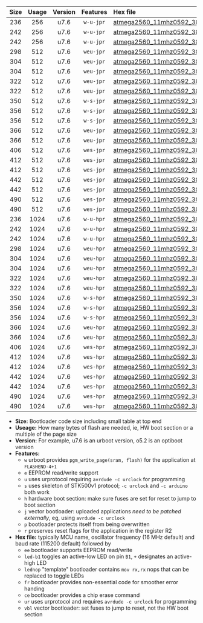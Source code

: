|Size|Usage|Version|Features|Hex file|
|:-:|:-:|:-:|:-:|:--|
|236|256|u7.6|`w-u-jpr`|[atmega2560_11mhz0592_38400bps_ur_vbl.hex](https://raw.githubusercontent.com/stefanrueger/urboot/main/atmega2560_11mhz0592_38400bps_ur_vbl.hex)|
|242|256|u7.6|`w-u-jpr`|[atmega2560_11mhz0592_38400bps_led+b7_ur_vbl.hex](https://raw.githubusercontent.com/stefanrueger/urboot/main/atmega2560_11mhz0592_38400bps_led+b7_ur_vbl.hex)|
|242|256|u7.6|`w-u-jpr`|[atmega2560_11mhz0592_38400bps_lednop_ur_vbl.hex](https://raw.githubusercontent.com/stefanrueger/urboot/main/atmega2560_11mhz0592_38400bps_lednop_ur_vbl.hex)|
|298|512|u7.6|`weu-jpr`|[atmega2560_11mhz0592_38400bps_ee_ur_vbl.hex](https://raw.githubusercontent.com/stefanrueger/urboot/main/atmega2560_11mhz0592_38400bps_ee_ur_vbl.hex)|
|304|512|u7.6|`weu-jpr`|[atmega2560_11mhz0592_38400bps_ee_led+b7_ur_vbl.hex](https://raw.githubusercontent.com/stefanrueger/urboot/main/atmega2560_11mhz0592_38400bps_ee_led+b7_ur_vbl.hex)|
|304|512|u7.6|`weu-jpr`|[atmega2560_11mhz0592_38400bps_ee_lednop_ur_vbl.hex](https://raw.githubusercontent.com/stefanrueger/urboot/main/atmega2560_11mhz0592_38400bps_ee_lednop_ur_vbl.hex)|
|322|512|u7.6|`weu-jpr`|[atmega2560_11mhz0592_38400bps_ee_led+b7_fr_ur_vbl.hex](https://raw.githubusercontent.com/stefanrueger/urboot/main/atmega2560_11mhz0592_38400bps_ee_led+b7_fr_ur_vbl.hex)|
|322|512|u7.6|`weu-jpr`|[atmega2560_11mhz0592_38400bps_ee_lednop_fr_ur_vbl.hex](https://raw.githubusercontent.com/stefanrueger/urboot/main/atmega2560_11mhz0592_38400bps_ee_lednop_fr_ur_vbl.hex)|
|350|512|u7.6|`w-s-jpr`|[atmega2560_11mhz0592_38400bps_vbl.hex](https://raw.githubusercontent.com/stefanrueger/urboot/main/atmega2560_11mhz0592_38400bps_vbl.hex)|
|356|512|u7.6|`w-s-jpr`|[atmega2560_11mhz0592_38400bps_led+b7_vbl.hex](https://raw.githubusercontent.com/stefanrueger/urboot/main/atmega2560_11mhz0592_38400bps_led+b7_vbl.hex)|
|356|512|u7.6|`w-s-jpr`|[atmega2560_11mhz0592_38400bps_lednop_vbl.hex](https://raw.githubusercontent.com/stefanrueger/urboot/main/atmega2560_11mhz0592_38400bps_lednop_vbl.hex)|
|366|512|u7.6|`weu-jpr`|[atmega2560_11mhz0592_38400bps_ee_led+b7_fr_ce_ur_vbl.hex](https://raw.githubusercontent.com/stefanrueger/urboot/main/atmega2560_11mhz0592_38400bps_ee_led+b7_fr_ce_ur_vbl.hex)|
|366|512|u7.6|`weu-jpr`|[atmega2560_11mhz0592_38400bps_ee_lednop_fr_ce_ur_vbl.hex](https://raw.githubusercontent.com/stefanrueger/urboot/main/atmega2560_11mhz0592_38400bps_ee_lednop_fr_ce_ur_vbl.hex)|
|406|512|u7.6|`wes-jpr`|[atmega2560_11mhz0592_38400bps_ee_vbl.hex](https://raw.githubusercontent.com/stefanrueger/urboot/main/atmega2560_11mhz0592_38400bps_ee_vbl.hex)|
|412|512|u7.6|`wes-jpr`|[atmega2560_11mhz0592_38400bps_ee_led+b7_vbl.hex](https://raw.githubusercontent.com/stefanrueger/urboot/main/atmega2560_11mhz0592_38400bps_ee_led+b7_vbl.hex)|
|412|512|u7.6|`wes-jpr`|[atmega2560_11mhz0592_38400bps_ee_lednop_vbl.hex](https://raw.githubusercontent.com/stefanrueger/urboot/main/atmega2560_11mhz0592_38400bps_ee_lednop_vbl.hex)|
|442|512|u7.6|`wes-jpr`|[atmega2560_11mhz0592_38400bps_ee_led+b7_fr_vbl.hex](https://raw.githubusercontent.com/stefanrueger/urboot/main/atmega2560_11mhz0592_38400bps_ee_led+b7_fr_vbl.hex)|
|442|512|u7.6|`wes-jpr`|[atmega2560_11mhz0592_38400bps_ee_lednop_fr_vbl.hex](https://raw.githubusercontent.com/stefanrueger/urboot/main/atmega2560_11mhz0592_38400bps_ee_lednop_fr_vbl.hex)|
|490|512|u7.6|`wes-jpr`|[atmega2560_11mhz0592_38400bps_ee_led+b7_fr_ce_vbl.hex](https://raw.githubusercontent.com/stefanrueger/urboot/main/atmega2560_11mhz0592_38400bps_ee_led+b7_fr_ce_vbl.hex)|
|490|512|u7.6|`wes-jpr`|[atmega2560_11mhz0592_38400bps_ee_lednop_fr_ce_vbl.hex](https://raw.githubusercontent.com/stefanrueger/urboot/main/atmega2560_11mhz0592_38400bps_ee_lednop_fr_ce_vbl.hex)|
|236|1024|u7.6|`w-u-hpr`|[atmega2560_11mhz0592_38400bps_ur.hex](https://raw.githubusercontent.com/stefanrueger/urboot/main/atmega2560_11mhz0592_38400bps_ur.hex)|
|242|1024|u7.6|`w-u-hpr`|[atmega2560_11mhz0592_38400bps_led+b7_ur.hex](https://raw.githubusercontent.com/stefanrueger/urboot/main/atmega2560_11mhz0592_38400bps_led+b7_ur.hex)|
|242|1024|u7.6|`w-u-hpr`|[atmega2560_11mhz0592_38400bps_lednop_ur.hex](https://raw.githubusercontent.com/stefanrueger/urboot/main/atmega2560_11mhz0592_38400bps_lednop_ur.hex)|
|298|1024|u7.6|`weu-hpr`|[atmega2560_11mhz0592_38400bps_ee_ur.hex](https://raw.githubusercontent.com/stefanrueger/urboot/main/atmega2560_11mhz0592_38400bps_ee_ur.hex)|
|304|1024|u7.6|`weu-hpr`|[atmega2560_11mhz0592_38400bps_ee_led+b7_ur.hex](https://raw.githubusercontent.com/stefanrueger/urboot/main/atmega2560_11mhz0592_38400bps_ee_led+b7_ur.hex)|
|304|1024|u7.6|`weu-hpr`|[atmega2560_11mhz0592_38400bps_ee_lednop_ur.hex](https://raw.githubusercontent.com/stefanrueger/urboot/main/atmega2560_11mhz0592_38400bps_ee_lednop_ur.hex)|
|322|1024|u7.6|`weu-hpr`|[atmega2560_11mhz0592_38400bps_ee_led+b7_fr_ur.hex](https://raw.githubusercontent.com/stefanrueger/urboot/main/atmega2560_11mhz0592_38400bps_ee_led+b7_fr_ur.hex)|
|322|1024|u7.6|`weu-hpr`|[atmega2560_11mhz0592_38400bps_ee_lednop_fr_ur.hex](https://raw.githubusercontent.com/stefanrueger/urboot/main/atmega2560_11mhz0592_38400bps_ee_lednop_fr_ur.hex)|
|350|1024|u7.6|`w-s-hpr`|[atmega2560_11mhz0592_38400bps.hex](https://raw.githubusercontent.com/stefanrueger/urboot/main/atmega2560_11mhz0592_38400bps.hex)|
|356|1024|u7.6|`w-s-hpr`|[atmega2560_11mhz0592_38400bps_led+b7.hex](https://raw.githubusercontent.com/stefanrueger/urboot/main/atmega2560_11mhz0592_38400bps_led+b7.hex)|
|356|1024|u7.6|`w-s-hpr`|[atmega2560_11mhz0592_38400bps_lednop.hex](https://raw.githubusercontent.com/stefanrueger/urboot/main/atmega2560_11mhz0592_38400bps_lednop.hex)|
|366|1024|u7.6|`weu-hpr`|[atmega2560_11mhz0592_38400bps_ee_led+b7_fr_ce_ur.hex](https://raw.githubusercontent.com/stefanrueger/urboot/main/atmega2560_11mhz0592_38400bps_ee_led+b7_fr_ce_ur.hex)|
|366|1024|u7.6|`weu-hpr`|[atmega2560_11mhz0592_38400bps_ee_lednop_fr_ce_ur.hex](https://raw.githubusercontent.com/stefanrueger/urboot/main/atmega2560_11mhz0592_38400bps_ee_lednop_fr_ce_ur.hex)|
|406|1024|u7.6|`wes-hpr`|[atmega2560_11mhz0592_38400bps_ee.hex](https://raw.githubusercontent.com/stefanrueger/urboot/main/atmega2560_11mhz0592_38400bps_ee.hex)|
|412|1024|u7.6|`wes-hpr`|[atmega2560_11mhz0592_38400bps_ee_led+b7.hex](https://raw.githubusercontent.com/stefanrueger/urboot/main/atmega2560_11mhz0592_38400bps_ee_led+b7.hex)|
|412|1024|u7.6|`wes-hpr`|[atmega2560_11mhz0592_38400bps_ee_lednop.hex](https://raw.githubusercontent.com/stefanrueger/urboot/main/atmega2560_11mhz0592_38400bps_ee_lednop.hex)|
|442|1024|u7.6|`wes-hpr`|[atmega2560_11mhz0592_38400bps_ee_led+b7_fr.hex](https://raw.githubusercontent.com/stefanrueger/urboot/main/atmega2560_11mhz0592_38400bps_ee_led+b7_fr.hex)|
|442|1024|u7.6|`wes-hpr`|[atmega2560_11mhz0592_38400bps_ee_lednop_fr.hex](https://raw.githubusercontent.com/stefanrueger/urboot/main/atmega2560_11mhz0592_38400bps_ee_lednop_fr.hex)|
|490|1024|u7.6|`wes-hpr`|[atmega2560_11mhz0592_38400bps_ee_led+b7_fr_ce.hex](https://raw.githubusercontent.com/stefanrueger/urboot/main/atmega2560_11mhz0592_38400bps_ee_led+b7_fr_ce.hex)|
|490|1024|u7.6|`wes-hpr`|[atmega2560_11mhz0592_38400bps_ee_lednop_fr_ce.hex](https://raw.githubusercontent.com/stefanrueger/urboot/main/atmega2560_11mhz0592_38400bps_ee_lednop_fr_ce.hex)|

- **Size:** Bootloader code size including small table at top end
- **Useage:** How many bytes of flash are needed, ie, HW boot section or a multiple of the page size
- **Version:** For example, u7.6 is an urboot version, o5.2 is an optiboot version
- **Features:**
  + `w` urboot provides `pgm_write_page(sram, flash)` for the application at `FLASHEND-4+1`
  + `e` EEPROM read/write support
  + `u` uses urprotocol requiring `avrdude -c urclock` for programming
  + `s` uses skeleton of STK500v1 protocol; `-c urclock` and `-c arduino` both work
  + `h` hardware boot section: make sure fuses are set for reset to jump to boot section
  + `j` vector bootloader: uploaded applications *need to be patched externally*, eg, using `avrdude -c urclock`
  + `p` bootloader protects itself from being overwritten
  + `r` preserves reset flags for the application in the register R2
- **Hex file:** typically MCU name, oscillator frequency (16 MHz default) and baud rate (115200 default) followed by
  + `ee` bootloader supports EEPROM read/write
  + `led-b1` toggles an active-low LED on pin `B1`, `+` designates an active-high LED
  + `lednop` "template" bootloader contains `mov rx,rx` nops that can be replaced to toggle LEDs
  + `fr` bootloader provides non-essential code for smoother error handing
  + `ce` bootloader provides a chip erase command
  + `ur` uses urprotocol and requires `avrdude -c urclock` for programming
  + `vbl` vector bootloader: set fuses to jump to reset, not the HW boot section
